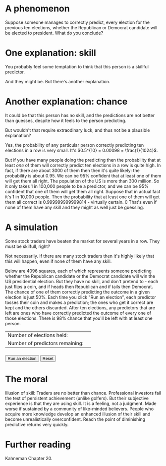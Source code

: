 # A phenomenon

Suppose someone manages to correctly predict, every election for the previous ten elections, whether the Republican or Democrat candidate will be elected to president. What do you conclude?

# One explanation: skill

You probably feel some temptation to think that this person is a skillful predictor.

And they might be. But there's another explanation.

# Another explanation: chance

It could be that this person has no skill, and the predictions are not better than guesses, despite how it feels to the person predicting.

But wouldn't that require extraodinary luck, and thus not be a plausible explanation?

Yes, the probability of any particular person correctly predicting ten elections in a row is very small. It's $0.5^{10} = 0.00098 = \frac{1}{1024}$.

But if you have many people doing the predicting then the probability that at least *one* of them will correctly predict ten elections in a row is quite high. In fact, if there are about 3000 of them then then it's quite likely: the probability is about 0.95. We can be 95% confident that at least one of them will get them all right. The population of the US is more than 300 million. So it only takes 1 in 100,000 people to be a predictor, and we can be 95% confident that one of them will get them all right. Suppose that in actual fact it's 1 in 10,000 people. Then the probability that at least one of them will get them all correct is 0.999999999999814 - virtually certain.
0
That's even if none of them have any skill and they might as well just be guessing.

# A simulation

Some stock traders have beaten the market for several years in a row. They must be skilfull, right?

Not necessarily. If there are many stock traders then it's highly likely that this will happen, even if none of them have any skill.

Below are 4096 squares, each of which represents someone predicting whether the Republican candidate or the Democrat candidate will win the US presidential election. But they have no skill, and don't pretend to - each just flips a coin, and if heads then Republican and if tails then Democrat. The chance of one of them correctly predicting the outcome in a given election is just 50%. Each time you click "Run an election", each predictor tosses their coin and makes a prediction; the ones who get it correct are kept and the others discarded. After ten elections, any predictors that are left are ones who have correctly predicted the outcome of every one of those elections. There is 98% chance that you'll be left with at least one person.

<table id="stats">
  <tr><td>Number of elections held:</td><td id="numElections"></td></tr>
  <tr><td>Number of predictors remaining:</td><td id="numPredictors"></td></tr>
</table>
<table id="predictors"></table>
<div>
  <button onclick="elect()">Run an election</button>
  <button onclick="createPredictors()">Reset</button>
</div>
<style>
  #stats td {border: none; text-align: left}
  #predictors {margin-bottom: 0.5em}
  #predictors td {width: 5px; height: 5px; padding: 0; border: 1px white solid; background-color: gray}
  #predictors td.inactive {background-color: white}
</style>
<script>
  createPredictors();
  function createPredictors() {
    let row = "<tr>";
  	for (let n = 1; n <= 64; n++) row += "<td></td>";
  	row += "</tr>";
  	let rows = ""
  	for (let n = 1; n <= 64; n++) rows += row;
    document.getElementById("predictors").innerHTML = rows;
    document.getElementById("numElections").innerHTML = 0;
    document.getElementById("numPredictors").innerHTML = 4096;
  }
  function elect() {
    document.getElementById("numElections").innerHTML = parseInt(document.getElementById("numElections").innerHTML) + 1;
    document.querySelectorAll("td:not(.inactive)").forEach(function(x){
      if (Math.random() < 0.5) x.classList.add("inactive");
    });
    document.getElementById("numPredictors").innerHTML = document.querySelectorAll("td:not(.inactive)").length;
  }
</script>

<div id="probcurve"></div>
<script>
  let data = [];
  for (let n = 1; n <= 4096; n+= 10) data.push([n, (1-(1023/1024)**n)]);
  Highcharts.chart("probcurve", {
    chart: {type: "line"},
    title: {text: "Chance of getting a successful predictor"},
    tooltip: {pointFormat: "{series.name}: <b>{point.y:.2f}</b><br/>"},
    xAxis: {min: 0, title: {text: "Number of predictors"}, tickInterval: 250},
    yAxis: {min: 0, max: 1, title: {text: "Probability"}, labels: {format: "{value}"}, plotLines: [{value: 0.95, colour: "green", width: 2}]},
    plotOptions: {series: {animation: false, showInLegend: false}},
    series: [
      {name: "Probability", data: data},
    ]
  });
</script>

# The moral

Illusion of skill: Traders are no better than chance. Professional investors fail the test of persistent achievement (unlike golfers). But their subjective experience is that they are using skill. It is a feeling, not a judgment. Made worse if sustained by a community of like-minded believers. People who acquire  more knowledge develop an enhanced illusion of their skill and become unrealistically overconfident. Reach the point of diminishing predictive returns very quickly.

# Further reading

Kahneman Chapter 20.